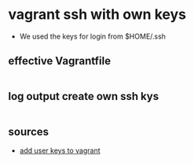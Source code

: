 # vagrant ssh with own keys

- We used the keys for login from $HOME/.ssh

## effective Vagrantfile

```ruby
```

## log output create own ssh kys

```bash

```

## sources

- [add user keys to vagrant](https://stackoverflow.com/questions/30075461/how-do-i-add-my-own-public-key-to-vagrant-vm)